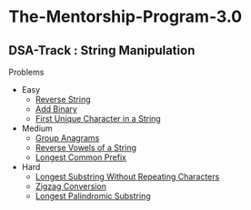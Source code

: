 # The-Mentorship-Program-3.0

## DSA-Track : String Manipulation

Problems
  - Easy
    * [Reverse String](https://leetcode.com/problems/reverse-string/)
    * [Add Binary](https://leetcode.com/problems/add-binary/)
    * [First Unique Character in a String](https://leetcode.com/problems/first-unique-character-in-a-string/)
  - Medium
    * [Group Anagrams](https://leetcode.com/problems/group-anagrams/)
    * [Reverse Vowels of a String](https://leetcode.com/problems/reverse-vowels-of-a-string/)
    * [Longest Common Prefix](https://leetcode.com/problems/longest-common-prefix/)
  - Hard
    * [Longest Substring Without Repeating Characters](https://leetcode.com/problems/longest-substring-without-repeating-characters)
    * [Zigzag Conversion](https://leetcode.com/problems/zigzag-conversion/)
    * [Longest Palindromic Substring](https://leetcode.com/problems/longest-palindromic-substring/)